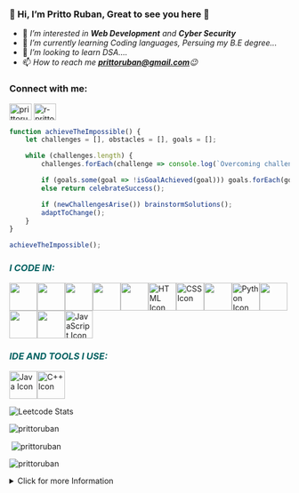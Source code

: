 ### 👋 Hi, I’m Pritto Ruban, Great to see you here 💫

- 👀 *I’m interested in **Web Development** and **Cyber Security***
- 🌱 *I’m currently learning Coding languages, Persuing my B.E degree...*
- 💞️ *I’m looking to learn DSA....*
- 📫 *How to reach me **prittoruban@gmail.com**😉*




<h3 align="left">Connect with me:</h3>
<p align="left">
<a href="https://twitter.com/prittoruban" target="blank"><img align="center" src="https://raw.githubusercontent.com/rahuldkjain/github-profile-readme-generator/master/src/images/icons/Social/twitter.svg" alt="prittoruban" height="30" width="40" /></a>
<a href="https://www.linkedin.com/in/r-pritto-ruban-0b1290289?utm_source=share&utm_campaign=share_via&utm_content=profile&utm_medium=android_app" target="blank"><img align="center" src="https://raw.githubusercontent.com/rahuldkjain/github-profile-readme-generator/master/src/images/icons/Social/linked-in-alt.svg" alt="r-pritto-ruban" height="30" width="40" /></a>



```js
function achieveTheImpossible() {
    let challenges = [], obstacles = [], goals = [];

    while (challenges.length) {
        challenges.forEach(challenge => console.log(`Overcoming challenge: ${challenge}`));

        if (goals.some(goal => !isGoalAchieved(goal))) goals.forEach(goal => console.log("Striving for goal: ${goal}"));
        else return celebrateSuccess();

        if (newChallengesArise()) brainstormSolutions();
        adaptToChange();
    }
}

achieveTheImpossible();
```





<html>




<h3><I style="color: rgb(2, 98, 98);">I CODE IN:</I></h3>

<img src="https://camo.githubusercontent.com/91624b4794cb98081ea55063865721be4b4399472c81e66b89b37fd07aad1d92/68747470733a2f2f696d672e69636f6e73382e636f6d2f636f6c6f722f34382f3030303030302f68746d6c2d352e706e67" alt="" width="50" height="50"><img src="https://camo.githubusercontent.com/dc75aee770dff630309493116eeebd6a39c7042e4e94780a5e6c8f107bebe76f/68747470733a2f2f696d672e69636f6e73382e636f6d2f636f6c6f722f34382f3030303030302f637373332e706e67" alt="" width="50" height="50"><img src="https://camo.githubusercontent.com/da839b79b282a7658a172f07e13496fb18bcf9fa624d061def0e80f47a68ff1d/68747470733a2f2f696d672e69636f6e73382e636f6d2f636f6c6f722f34382f3030303030302f6a6176617363726970742e706e67" alt="" width="50" height="50"><img src="https://camo.githubusercontent.com/c602d76c1c65d2335341005c35ca3ffe68738160ecb66be42850e848e1cc4d3b/68747470733a2f2f696d672e69636f6e73382e636f6d2f636f6c6f722f34382f3030303030302f736173732e706e67" alt="" width="50" height="50"><img src="https://camo.githubusercontent.com/0174b03bab13c90e5673eaafbaa2cc273f8f0f8e70c39e660d0db9895f41f7ae/68747470733a2f2f696d672e69636f6e73382e636f6d2f636f6c6f722f34382f3030303030302f626f6f7473747261702e706e67" alt="" width="50" height="50"><img src="https://camo.githubusercontent.com/2771059ece39a91f0ca8afe0205a540e3af66f435508ba80b080eb249479d4dc/68747470733a2f2f696d672e69636f6e73382e636f6d2f636f6c6f722f34382f3030303030302f632d70726f6772616d6d696e672e706e67" alt="HTML Icon" width="50" height="50"><img src="https://camo.githubusercontent.com/04a68d28c34b095402af3f66b15a65b9802c0d7ffdfa813635f65a9dbb18c16e/68747470733a2f2f696d672e69636f6e73382e636f6d2f636f6c6f722f34382f3030303030302f632d706c75732d706c75732d6c6f676f2e706e67" alt="CSS Icon" width="50" height="50"><img src="https://camo.githubusercontent.com/f2e55992ca80a5e95192891e0a5027243789561975b6bceb31437b3f6ad1d1da/68747470733a2f2f696d672e69636f6e73382e636f6d2f636f6c6f722f34382f3030303030302f6a6176612d636f666665652d6375702d6c6f676f2e706e67" alt="" width="50" height="50"><img src="https://camo.githubusercontent.com/24303cd2424a9a9c092cb6f3108ae66c45d827c3bb8cac57c93c1831c058e43f/68747470733a2f2f696d672e69636f6e73382e636f6d2f636f6c6f722f34382f3030303030302f707974686f6e2e706e67" alt="Python Icon" width="50" height="50"><img src="https://camo.githubusercontent.com/38b72f440cbf774558b9399b27bf659066e94b1eddc4510a9607ced1f028f6d0/68747470733a2f2f696d672e69636f6e73382e636f6d2f636f6c6f722f34382f3030303030302f72656163742d6e61746976652e706e67" alt="" width="50" height="50"><img src="https://camo.githubusercontent.com/9bbd13a20bb8651d8c54267857569bd9562da9a851ebae27a1eba70a1fc47535/68747470733a2f2f696d672e69636f6e73382e636f6d2f636f6c6f722f34382f3030303030302f6d7973716c2d6c6f676f2e706e67" alt="" width="50" height="50"><img src="https://camo.githubusercontent.com/cc17c40cd9389b8922d36eeae6325c7e773d78fcb2583712b8474d3481604a22/68747470733a2f2f696d672e69636f6e73382e636f6d2f636f6c6f722f34382f3030303030302f6d6f6e676f64622e706e67" alt="" width="50" height="50"><img src="https://camo.githubusercontent.com/03899ca15bc7682cad570e2638be85926777122dce4b90151d5efc897660d5cd/68747470733a2f2f696d672e69636f6e73382e636f6d2f636f6c6f722f34382f3030303030302f6e6f64656a732e706e67" alt="JavaScript Icon" width="50" height="50">




<h3><I style="color: rgb(2, 97, 97);">IDE AND TOOLS I USE: </I></h3>

<img src="https://camo.githubusercontent.com/2f7d9c653bd1edd735b3db07d7c4b47ae45959e17c14053fa4f543ac93cc1a8c/68747470733a2f2f696d672e69636f6e73382e636f6d2f636f6c6f722f34382f3030303030302f76697375616c2d73747564696f2d636f64652d323031392e706e67" alt="Java Icon" width="50" height="50"><img src="https://camo.githubusercontent.com/4c1627abf05f8c0118977eb1cb2b81fa86b900e5958789520102282627eb1dfc/68747470733a2f2f696d672e69636f6e73382e636f6d2f636f6c6f722f35302f3030303030302f6769742e706e67" alt="C++ Icon" width="50" height="50">




 ![Leetcode Stats](https://leetcard.jacoblin.cool/pritcy026?ext=heatmap) 
 <p><img align="center" src="https://github-readme-stats.vercel.app/api/top-langs?username=prittoruban&show_icons=true&locale=en&layout=compact" alt="prittoruban" /></p>
 <p>&nbsp;<img align="center" src="https://github-readme-stats.vercel.app/api?username=prittoruban&show_icons=true&locale=en" alt="prittoruban" /></p>
 <p><img align="center" src="https://github-readme-streak-stats.herokuapp.com/?user=prittoruban&" alt="prittoruban" /></p>

</html>





<details>
<summary> Click for more Information </summary>
  
- "Passionate engineering enthusiast dedicated to mastering the intricacies of Computer Science Engineering(Cyber Security). Currently embarking on a transformative journey towards excellence as a R.M.K College of Engineering and Technology student, driven to innovate and contribute meaningfully to the world of technology."

- "As a passionate individual fascinated by the synergy between web development and cybersecurity, I am on a relentless journey to craft robust digital solutions in the ever-evolving tech landscape. I thrive on the dynamic challenge of seamlessly integrating creativity and security in the realm of web development.

- I am committed to staying at the forefront of technological advancements, constantly expanding my knowledge and skills to contribute meaningfully to the web development.

- Let's connect and embark on a shared exploration of the vast possibilities that arise at the intersection of innovation and security. Together, we can shape a future where technology not only dazzles with creativity but also stands resilient against cyber challenges."
</details>


<!---
PrittoRuban/PrittoRuban is a ✨ special ✨ repository because its `README.md` (this file) appears on your GitHub profile.
You can click the Preview link to take a look at your changes.
--->
